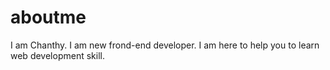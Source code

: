 # aboutme
I am Chanthy. I am new frond-end developer. I am here to help you to learn web development skill.
